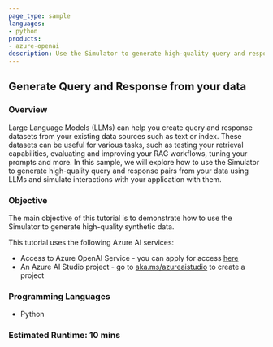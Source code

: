 ```yaml
---
page_type: sample
languages:
- python
products:
- azure-openai
description: Use the Simulator to generate high-quality query and response interactions with your AI applications from your data using LLMs."
---
```


## Generate Query and Response from your data

### Overview

Large Language Models (LLMs) can help you create query and response datasets from your existing data sources such as text or index. These datasets can be useful for various tasks, such as testing your retrieval capabilities, evaluating and improving your RAG workflows, tuning your prompts and more. In this sample, we will explore how to use the Simulator to generate high-quality query and response pairs from your data using LLMs and simulate interactions with your application with them.

### Objective

The main objective of this tutorial is to demonstrate how to use the Simulator to generate high-quality synthetic data.

This tutorial uses the following Azure AI services:

- Access to Azure OpenAI Service - you can apply for access [here](https://go.microsoft.com/fwlink/?linkid=2222006)
- An Azure AI Studio project - go to [aka.ms/azureaistudio](https://aka.ms/azureaistudio) to create a project

### Programming Languages

- Python

### Estimated Runtime: 10 mins
